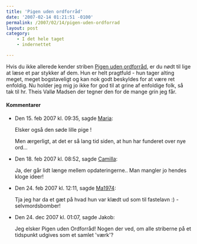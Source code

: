 ```yaml
---
title: 'Pigen uden ordforråd'
date: '2007-02-14 01:21:51 -0100'
permalink: /2007/02/14/pigen-uden-ordforrad
layout: post
category:
    - I det hele taget
    - indernettet

---
```

Hvis du ikke allerede kender striben [Pigen uden ordforråd](http://pigenudenordforraad.dk/), er du nødt til lige at læse et par stykker af dem. Hun er helt pragtfuld - hun tager alting meget, meget bogstaveligt og kan nok godt beskyldes for at være ret enfoldig. Nu holder jeg mig jo ikke for god til at grine af enfoldige folk, så tak til hr. Theis Vallø Madsen der tegner den for de mange grin jeg får.
<div class="vintage-comments">
<h4>Kommentarer </h4>
<ul class="vintage-comments-list"><li>
<p class="comment-meta">Den <time datetime="2007-02-15T21:35:53+01:00">15. feb 2007 kl.  09:35</time>, sagde <a href="http://www.fragmenterafliv.blogspot.com">Maria</a>:</p>
<p>Elsker også den søde lille pige !</p>
<p>Men ærgerligt, at det er så lang tid siden, at hun har funderet over nye ord...</p>
</li>

<li>
<p class="comment-meta">Den <time datetime="2007-02-18T20:52:57+01:00">18. feb 2007 kl.  08:52</time>, sagde <a href="http://xoc.dk">Camilla</a>:</p>
<p>Ja, der går lidt længe mellem opdateringerne.. Man mangler jo hendes kloge ideer!</p>
</li>

<li>
<p class="comment-meta">Den <time datetime="2007-02-24T00:11:05+01:00">24. feb 2007 kl.  12:11</time>, sagde <a href="http://www.flickr.com/photos/ma1974/">Ma1974</a>:</p>
<p>Tja jeg har da et gæt på hvad hun var klædt ud som til fastelavn :) - selvmordsbomber!</p>
</li>

<li>
<p class="comment-meta">Den <time datetime="2007-12-24T13:07:12+01:00">24. dec 2007 kl.  01:07</time>, sagde Jakob:</p>
<p>Jeg elsker Pigen uden Ordforråd! Nogen der ved, om alle striberne på et tidspunkt udgives som et samlet 'værk'?</p>
</li>
</ul>
</div>
